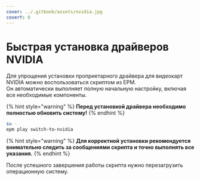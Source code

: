 ```yaml
---
cover: ../.gitbook/assets/nvidia.jpg
coverY: 0
---
```


# Быстрая установка драйверов NVIDIA

Для упрощения установки проприетарного драйвера для видеокарт NVIDIA можно воспользоваться скриптом из EPM.\
Он автоматически выполняет полную начальную настройку, включая все необходимые компоненты.

{% hint style="warning" %}
**Перед установкой драйвера необходимо полностью обновить систему!**
{% endhint %}

```bash
su -
epm play switch-to-nvidia
```

{% hint style="warning" %}
**Для корректной установки рекомендуется внимательно следить за сообщениями скрипта и точно выполнять все указания.**
{% endhint %}

После успешного завершения работы скрипта нужно перезагрузить операционную систему.
